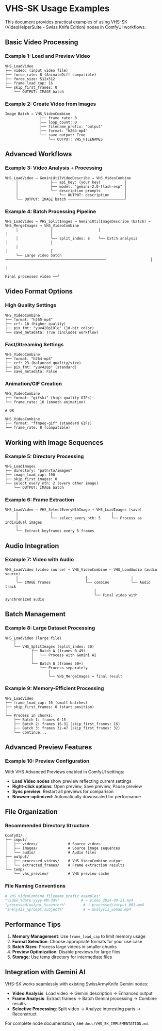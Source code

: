 # VHS-SK Usage Examples

This document provides practical examples of using VHS-SK (VideoHelperSuite - Swiss Knife Edition) nodes in ComfyUI workflows.

## Basic Video Processing

### Example 1: Load and Preview Video

```
VHS_LoadVideo
├── video: (input video file)
├── force_rate: 8 (AnimateDiff compatible)
├── force_size: 512x512
├── frame_load_cap: 16
└── skip_first_frames: 0
    └── OUTPUT: IMAGE batch
```

### Example 2: Create Video from Images

```
Image Batch → VHS_VideoCombine
                ├── frame_rate: 8
                ├── loop_count: 0
                ├── filename_prefix: "output"
                ├── format: "h264-mp4"
                └── save_output: True
                    └── OUTPUT: VHS_FILENAMES
```

## Advanced Workflows

### Example 3: Video Analysis + Processing

```
VHS_LoadVideo → GeminiUtilVideoDescribe → VHS_VideoCombine
     │               ├── api_key: (your key)           │
     │               ├── model: "gemini-2.0-flash-exp" │
     │               └── description prompts           │
     │                   └── OUTPUT: description       │
     └── OUTPUT: IMAGE batch ──────────────────────────┘
```

### Example 4: Batch Processing Pipeline

```
VHS_LoadVideo → VHS_SplitImages → GeminiUtilImageDescribe (batch) → VHS_MergeImages → VHS_VideoCombine
     │               │                     │                            │                    │
     │               └── split_index: 8    └── batch analysis           │                    │
     │                                                                  │                    │
     └── Large video batch ──────────────────────────────────────────────┘                    │
                                                                                              │
                                                                     Final processed video ──┘
```

## Video Format Options

### High Quality Settings

```
VHS_VideoCombine
├── format: "h265-mp4"
├── crf: 18 (higher quality)
├── pix_fmt: "yuv420p10le" (10-bit color)
└── save_metadata: True (includes workflow)
```

### Fast/Streaming Settings

```
VHS_VideoCombine  
├── format: "h264-mp4"
├── crf: 23 (balanced quality/size)
├── pix_fmt: "yuv420p" (standard)
└── save_metadata: False
```

### Animation/GIF Creation

```
VHS_VideoCombine
├── format: "gifski" (high quality GIFs)
└── frame_rate: 10 (smooth animation)

# OR

VHS_VideoCombine
├── format: "ffmpeg-gif" (standard GIFs)
└── frame_rate: 8 (compatible)
```

## Working with Image Sequences

### Example 5: Directory Processing

```
VHS_LoadImages
├── directory: "path/to/images"
├── image_load_cap: 100
├── skip_first_images: 0
└── select_every_nth: 2 (every other image)
    └── OUTPUT: IMAGE batch
```

### Example 6: Frame Extraction

```
VHS_LoadVideo → VHS_SelectEveryNthImage → VHS_LoadImages (save)
     │               │                           │
     │               └── select_every_nth: 5     └── Process as individual images
     │
     └── Extract keyframes every 5 frames
```

## Audio Integration

### Example 7: Video with Audio

```
VHS_LoadVideo (video source) → VHS_VideoCombine ← VHS_LoadAudio (audio source)
     │                               │                    │
     └── IMAGE frames                └── combine          └── Audio track
                                         │
                                         └── Final video with synchronized audio
```

## Batch Management

### Example 8: Large Dataset Processing

```
VHS_LoadVideo (large file)
    │
    └── VHS_SplitImages (split_index: 50)
            ├── Batch A (frames 0-49)
            │   └── Process with Gemini AI
            │
            └── Batch B (frames 50+)
                └── Process separately
                    │
                    └── VHS_MergeImages → final result
```

### Example 9: Memory-Efficient Processing

```
VHS_LoadVideo
├── frame_load_cap: 16 (small batches)
├── skip_first_frames: 0 (start position)
│
└── Process in chunks:
    ├── Batch 1: frames 0-15
    ├── Batch 2: frames 16-31 (skip_first_frames: 16)
    ├── Batch 3: frames 32-47 (skip_first_frames: 32)
    └── Continue...
```

## Advanced Preview Features

### Example 10: Preview Configuration

With VHS Advanced Previews enabled in ComfyUI settings:

- **Load Video nodes** show preview reflecting current settings
- **Right-click options**: Open preview, Save preview, Pause preview
- **Sync preview**: Restart all previews for comparison
- **Browser-optimized**: Automatically downscaled for performance

## File Organization

### Recommended Directory Structure

```
ComfyUI/
├── input/
│   ├── videos/              # Source videos
│   ├── images/              # Source image sequences  
│   └── audio/               # Audio files
├── output/
│   ├── processed_videos/    # VHS_VideoCombine output
│   └── extracted_frames/    # Frame extraction results
└── temp/
    └── vhs_preview/         # VHS preview cache
```

### File Naming Conventions

```python
# VHS_VideoCombine filename_prefix examples:
"video_%date:yyyy-MM-dd%"          # → video_2024-09-21.mp4
"processed/output_%counter%"        # → processed/output_001.mp4  
"analysis_%prompt:subject%"         # → analysis_woman.mp4
```

## Performance Tips

1. **Memory Management**: Use `frame_load_cap` to limit memory usage
2. **Format Selection**: Choose appropriate formats for your use case
3. **Batch Sizes**: Process large videos in smaller chunks
4. **Preview Optimization**: Disable previews for large files
5. **Storage**: Use temp directory for intermediate files

## Integration with Gemini AI

VHS-SK works seamlessly with existing SwissArmyKnife Gemini nodes:

- **Video Analysis**: Load video → Gemini description → Enhanced output
- **Frame Analysis**: Extract frames → Batch Gemini processing → Combine results
- **Selective Processing**: Split video → Analyze interesting parts → Reconstruct

For complete node documentation, see `docs/VHS_SK_IMPLEMENTATION.md`.